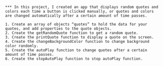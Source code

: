 
	*** In this project, I created an app that displays random quotes and colors each time a button is clicked manually, or quotes and colors are changed automatically after a certain amount of time passes.
	
	1. Create an array of objects “quotes” to hold the data for your quotes, and add properties to the quote objects.
	2. Create the getRandomQuote function to get a random quote.
	3. Create the printQuote function to display a quote on the screen.
	4. Create the changeBackgroundColor function to change background color randomly.
	5. Create the autoPlay function to change quotes after a certain amount of time passes.
	6. Create the stopAutoPlay function to stop autoPlay function.
